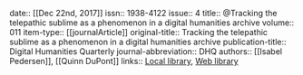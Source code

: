 date:: [[Dec 22nd, 2017]]
issn:: 1938-4122
issue:: 4
title:: @Tracking the telepathic sublime as a phenomenon in a digital humanities archive
volume:: 011
item-type:: [[journalArticle]]
original-title:: Tracking the telepathic sublime as a phenomenon in a digital humanities archive
publication-title:: Digital Humanities Quarterly
journal-abbreviation:: DHQ
authors:: [[Isabel Pedersen]], [[Quinn DuPont]]
links:: [Local library](zotero://select/groups/2386895/items/ND753UIG), [Web library](https://www.zotero.org/groups/2386895/items/ND753UIG)
